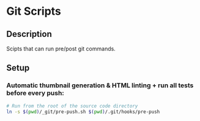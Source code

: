 # Git Scripts
## Description
Scipts that can run pre/post git commands.

## Setup
### Automatic thumbnail generation & HTML linting + run all tests before every push:
```sh
# Run from the root of the source code directory
ln -s $(pwd)/_git/pre-push.sh $(pwd)/.git/hooks/pre-push
```
